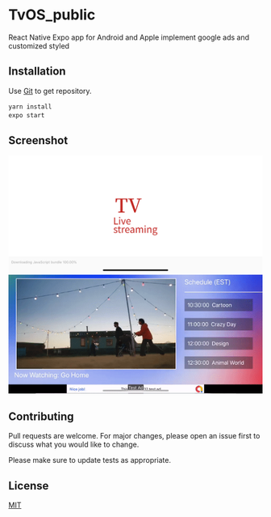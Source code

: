 # TvOS_public
 
React Native Expo app for Android and Apple
implement google ads and customized styled 

## Installation
Use [Git](github.com/linyoujie/TvOS4public.git) to get repository.

```bash
yarn install
expo start
```

## Screenshot

<img src= "assets/LoadingScreen.png" width = "600">
<img src= "assets/App.gif" width = "600">

## Contributing
Pull requests are welcome. For major changes, please open an issue first to discuss what you would like to change.

Please make sure to update tests as appropriate.

## License
[MIT](https://choosealicense.com/licenses/mit/)
